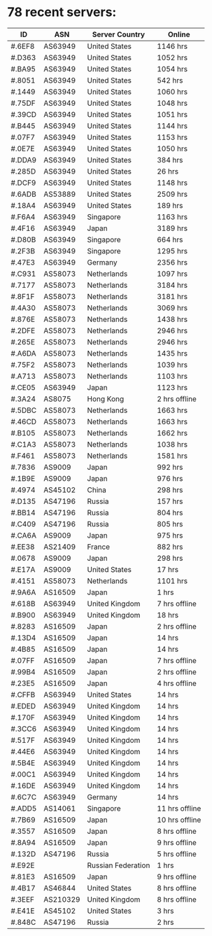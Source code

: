 # 78 recent servers:

| ID | ASN | Server Country | Online |
| ------ | ------ | ------ | ------ |
| #.6EF8 | AS63949 | United States | 1146 hrs |
| #.D363 | AS63949 | United States | 1052 hrs |
| #.BA95 | AS63949 | United States | 1054 hrs |
| #.8051 | AS63949 | United States | 542 hrs |
| #.1449 | AS63949 | United States | 1060 hrs |
| #.75DF | AS63949 | United States | 1048 hrs |
| #.39CD | AS63949 | United States | 1051 hrs |
| #.B445 | AS63949 | United States | 1144 hrs |
| #.07F7 | AS63949 | United States | 1153 hrs |
| #.0E7E | AS63949 | United States | 1050 hrs |
| #.DDA9 | AS63949 | United States | 384 hrs |
| #.285D | AS63949 | United States | 26 hrs |
| #.DCF9 | AS63949 | United States | 1148 hrs |
| #.6ADB | AS53889 | United States | 2509 hrs |
| #.18A4 | AS63949 | United States | 189 hrs |
| #.F6A4 | AS63949 | Singapore | 1163 hrs |
| #.4F16 | AS63949 | Japan | 3189 hrs |
| #.D80B | AS63949 | Singapore | 664 hrs |
| #.2F3B | AS63949 | Singapore | 1295 hrs |
| #.47E3 | AS63949 | Germany | 2356 hrs |
| #.C931 | AS58073 | Netherlands | 1097 hrs |
| #.7177 | AS58073 | Netherlands | 3184 hrs |
| #.8F1F | AS58073 | Netherlands | 3181 hrs |
| #.4A30 | AS58073 | Netherlands | 3069 hrs |
| #.876E | AS58073 | Netherlands | 1438 hrs |
| #.2DFE | AS58073 | Netherlands | 2946 hrs |
| #.265E | AS58073 | Netherlands | 2946 hrs |
| #.A6DA | AS58073 | Netherlands | 1435 hrs |
| #.75F2 | AS58073 | Netherlands | 1039 hrs |
| #.A713 | AS58073 | Netherlands | 1103 hrs |
| #.CE05 | AS63949 | Japan | 1123 hrs |
| #.3A24 | AS8075 | Hong Kong | 2 hrs offline |
| #.5DBC | AS58073 | Netherlands | 1663 hrs |
| #.46CD | AS58073 | Netherlands | 1663 hrs |
| #.B105 | AS58073 | Netherlands | 1662 hrs |
| #.C1A3 | AS58073 | Netherlands | 1038 hrs |
| #.F461 | AS58073 | Netherlands | 1581 hrs |
| #.7836 | AS9009 | Japan | 992 hrs |
| #.1B9E | AS9009 | Japan | 976 hrs |
| #.4974 | AS45102 | China | 298 hrs |
| #.D135 | AS47196 | Russia | 157 hrs |
| #.BB14 | AS47196 | Russia | 804 hrs |
| #.C409 | AS47196 | Russia | 805 hrs |
| #.CA6A | AS9009 | Japan | 975 hrs |
| #.EE38 | AS21409 | France | 882 hrs |
| #.0678 | AS9009 | Japan | 298 hrs |
| #.E17A | AS9009 | United States | 17 hrs |
| #.4151 | AS58073 | Netherlands | 1101 hrs |
| #.9A6A | AS16509 | Japan | 1 hrs |
| #.618B | AS63949 | United Kingdom | 7 hrs offline |
| #.B900 | AS63949 | United Kingdom | 18 hrs |
| #.8283 | AS16509 | Japan | 2 hrs offline |
| #.13D4 | AS16509 | Japan | 14 hrs |
| #.4B85 | AS16509 | Japan | 14 hrs |
| #.07FF | AS16509 | Japan | 7 hrs offline |
| #.99B4 | AS16509 | Japan | 2 hrs offline |
| #.23E5 | AS16509 | Japan | 4 hrs offline |
| #.CFFB | AS63949 | United States | 14 hrs |
| #.EDED | AS63949 | United Kingdom | 14 hrs |
| #.170F | AS63949 | United Kingdom | 14 hrs |
| #.3CC6 | AS63949 | United Kingdom | 14 hrs |
| #.517F | AS63949 | United Kingdom | 14 hrs |
| #.44E6 | AS63949 | United Kingdom | 14 hrs |
| #.5B4E | AS63949 | United Kingdom | 14 hrs |
| #.00C1 | AS63949 | United Kingdom | 14 hrs |
| #.16DE | AS63949 | United Kingdom | 14 hrs |
| #.6C7C | AS63949 | Germany | 14 hrs |
| #.ADD5 | AS14061 | Singapore | 11 hrs offline |
| #.7B69 | AS16509 | Japan | 10 hrs offline |
| #.3557 | AS16509 | Japan | 8 hrs offline |
| #.8A94 | AS16509 | Japan | 9 hrs offline |
| #.132D | AS47196 | Russia | 5 hrs offline |
| #.E92E |  | Russian Federation | 1 hrs |
| #.81E3 | AS16509 | Japan | 9 hrs offline |
| #.4B17 | AS46844 | United States | 8 hrs offline |
| #.3EEF | AS210329 | United Kingdom | 8 hrs offline |
| #.E41E | AS45102 | United States | 3 hrs |
| #.848C | AS47196 | Russia | 2 hrs |

